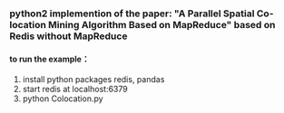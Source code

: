 ### python2 implemention of  the paper: "A Parallel Spatial Co-location Mining Algorithm Based on MapReduce" based on Redis without MapReduce

#### to run the example：
1. install python packages  redis, pandas
2. start redis at localhost:6379
2. python Colocation.py
